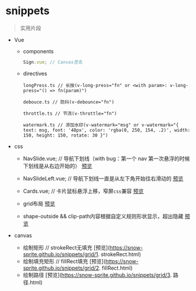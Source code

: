 # snippets

> 实用片段

- Vue

  - components
    ```javascript
    Sign.vue; // Canvas签名
    ```
  - directives
    ```
    longPress.ts // 长按(v-long-press="fn" or <with param>: v-long-press="() => fn(param)")
    ```
    ```
    debouce.ts // 防抖(v-debounce="fn")
    ```
    ```
    throttle.ts // 节流(v-throttle="fn")
    ```
    ```
    watermark.ts // 添加水印(v-watermark="msg" or v-watermark="{ text: msg, font: '48px', color: 'rgba(0, 250, 154, .2)', width: 150, height: 150, rotate: 30 }")
    ```

- css

  - NavSlide.vue; // 导航下划线（with bug：第一个 nav 第一次悬浮的时候下划线是从右边开始的）
  [预览](https://github.com/snow-sprite/snippets/raw/main/docs/demo/left-right.gif?raw=true)

  - NavSlideLeft.vue; // 导航下划线一直是从左下角开始往右滑动的
  [预览](https://github.com/snow-sprite/snippets/raw/main/docs/demo/left.gif?raw=true)

  - Cards.vue; // 卡片鼠标悬浮上移，窄屏`css`兼容
  [预览](https://github.com/snow-sprite/snippets/raw/main/docs/demo/cards.gif?raw=true)

  - grid布局
  [预览](https://snow-sprite.github.io/snippets/grid/grid.html)

  - shape-outside && clip-path内容根据自定义规则形状显示，超出隐藏
  [预览](https://snow-sprite.github.io/snippets/shape/shape-outside.html)

- canvas
  - 绘制矩形 // strokeRect无填充
  [预览](https://snow-sprite.github.io/snippets/grid/1. strokeRect.html)
  - 绘制填充矩形 // fillRect填充
  [预览](https://snow-sprite.github.io/snippets/grid/2. fillRect.html)
  - 绘制路径
  [预览](https://snow-sprite.github.io/snippets/grid/3. 路径.html)
